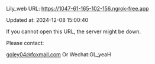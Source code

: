 Lily_web URL: https://1047-61-165-102-156.ngrok-free.app

Updated at: 2024-12-08 15:00:40

If you cannot open this URL, the server might be down.

Please contact: 

goley04@foxmail.com Or Wechat:GL_yeaH